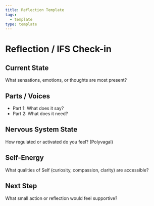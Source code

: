 ```yaml
---
title: Reflection Template
tags:
  - template
type: template
---
```

# Reflection / IFS Check-in

## Current State
What sensations, emotions, or thoughts are most present?  

## Parts / Voices
- Part 1: What does it say?  
- Part 2: What does it need?  

## Nervous System State
How regulated or activated do you feel? (Polyvagal)  

## Self-Energy
What qualities of Self (curiosity, compassion, clarity) are accessible?  

## Next Step
What small action or reflection would feel supportive?
